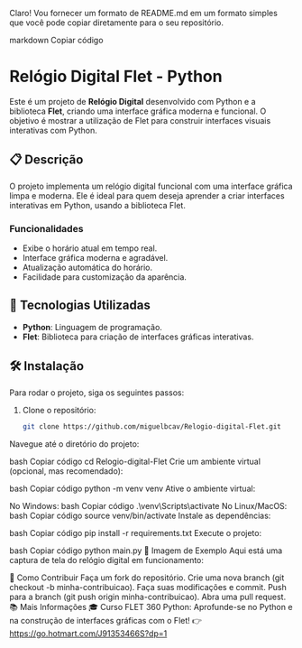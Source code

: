 Claro! Vou fornecer um formato de README.md em um formato simples que você pode copiar diretamente para o seu repositório.

markdown
Copiar código
# Relógio Digital Flet - Python

Este é um projeto de **Relógio Digital** desenvolvido com Python e a biblioteca **Flet**, criando uma interface gráfica moderna e funcional. O objetivo é mostrar a utilização de Flet para construir interfaces visuais interativas com Python.

## 📋 Descrição

O projeto implementa um relógio digital funcional com uma interface gráfica limpa e moderna. Ele é ideal para quem deseja aprender a criar interfaces interativas em Python, usando a biblioteca Flet. 

### Funcionalidades
- Exibe o horário atual em tempo real.
- Interface gráfica moderna e agradável.
- Atualização automática do horário.
- Facilidade para customização da aparência.

## 🚀 Tecnologias Utilizadas

- **Python**: Linguagem de programação.
- **Flet**: Biblioteca para criação de interfaces gráficas interativas.

## 🛠️ Instalação

Para rodar o projeto, siga os seguintes passos:

1. Clone o repositório:
   ```bash
   git clone https://github.com/miguelbcav/Relogio-digital-Flet.git
Navegue até o diretório do projeto:

bash
Copiar código
cd Relogio-digital-Flet
Crie um ambiente virtual (opcional, mas recomendado):

bash
Copiar código
python -m venv venv
Ative o ambiente virtual:

No Windows:
bash
Copiar código
.\venv\Scripts\activate
No Linux/MacOS:
bash
Copiar código
source venv/bin/activate
Instale as dependências:

bash
Copiar código
pip install -r requirements.txt
Execute o projeto:

bash
Copiar código
python main.py
📸 Imagem de Exemplo
Aqui está uma captura de tela do relógio digital em funcionamento:


💬 Como Contribuir
Faça um fork do repositório.
Crie uma nova branch (git checkout -b minha-contribuicao).
Faça suas modificações e commit.
Push para a branch (git push origin minha-contribuicao).
Abra uma pull request.
📚 Mais Informações
🎓 Curso FLET 360 Python:
Aprofunde-se no Python e na construção de interfaces gráficas com o Flet!
👉 https://go.hotmart.com/J91353466S?dp=1
